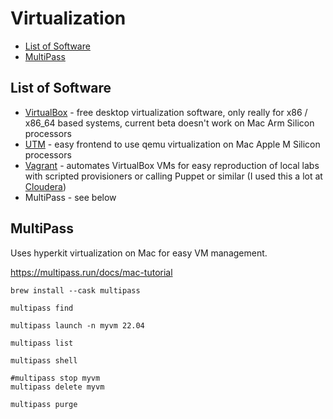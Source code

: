 # Virtualization

<!-- INDEX_START -->
- [List of Software](#list-of-software)
- [MultiPass](#multipass)
<!-- INDEX_END -->

## List of Software

- [VirtualBox](virtualbox.md) - free desktop virtualization software, only really for x86 / x86_64 based
  systems, current beta doesn't work on Mac Arm Silicon processors
- [UTM](https://mac.getutm.app/) - easy frontend to use qemu virtualization on Mac Apple M Silicon processors
- [Vagrant](vagrant.md) - automates VirtualBox VMs for easy reproduction of local labs with scripted provisioners or calling Puppet or similar (I used this a lot at [Cloudera](https://cloudera.com))
- MultiPass - see below

## MultiPass

Uses hyperkit virtualization on Mac for easy VM management.

https://multipass.run/docs/mac-tutorial

```shell
brew install --cask multipass
```

```shell
multipass find
```

```shell
multipass launch -n myvm 22.04
```

```shell
multipass list
```

```shell
multipass shell
```

```shell
#multipass stop myvm
multipass delete myvm
```

```shell
multipass purge
```
